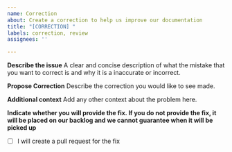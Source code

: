 ```yaml
---
name: Correction
about: Create a correction to help us improve our documentation
title: "[CORRECTION] "
labels: correction, review
assignees: ''

---
```


<!-- Thank you for helping us improve our documentation. Please ensure that you are clear in what you want to change and why you think it needs to be changed. Also be sure to indicate whether you will provide the change yourself if the issue is approved. 

If you will not be providing the change, the issue will be placed on our backlog with no guarantee on when it will be picked up.
-->

**Describe the issue**
A clear and concise description of what the mistake that you want to correct is and why it is a inaccurate or incorrect.

**Propose Correction**
Describe the correction you would like to see made.

**Additional context**
Add any other context about the problem here.

**Indicate whether you will provide the fix. If you do not provide the fix, it will be placed on our backlog and we cannot guarantee when it will be picked up**
- [ ] I will create a pull request for the fix
